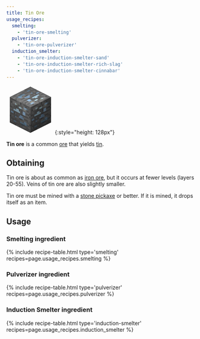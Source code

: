 ```yaml
---
title: Tin Ore
usage_recipes:
  smelting:
    - 'tin-ore-smelting'
  pulverizer:
    - 'tin-ore-pulverizer'
  induction_smelter:
    - 'tin-ore-induction-smelter-sand'
    - 'tin-ore-induction-smelter-rich-slag'
    - 'tin-ore-induction-smelter-cinnabar'
---
```


![Tin Ore](/assets/images/thermal-foundation/ore-tin.png){:style="height: 128px"}


**Tin ore** is a common [ore](https://minecraft.gamepedia.com/Ore) that yields
[tin](/docs/thermal-foundation/metals-and-alloys/tin/).


Obtaining
---------
Tin ore is about as common as [iron
ore](https://minecraft.gamepedia.com/Iron_Ore), but it occurs at fewer levels
(layers 20-55). Veins of tin ore are also slightly smaller.

Tin ore must be mined with a [stone
pickaxe](https://minecraft.gamepedia.com/Pickaxe) or better. If it is mined, it
drops itself as an item.


Usage
-----

### Smelting ingredient
{% include recipe-table.html type='smelting' recipes=page.usage_recipes.smelting %}

### Pulverizer ingredient
{% include recipe-table.html type='pulverizer' recipes=page.usage_recipes.pulverizer %}

### Induction Smelter ingredient
{% include recipe-table.html type='induction-smelter' recipes=page.usage_recipes.induction_smelter %}
